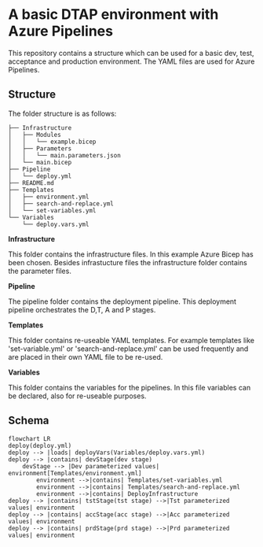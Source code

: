 # A basic DTAP environment with Azure Pipelines

This repository contains a structure which can be used for a basic dev, test, acceptance and production environment. The YAML files are used for Azure Pipelines.

## Structure

The folder structure is as follows:

```
├── Infrastructure
│   ├── Modules
│   │   └── example.bicep
│   ├── Parameters
│   │   └── main.parameters.json
│   └── main.bicep
├── Pipeline
│   └── deploy.yml
├── README.md
├── Templates
│   ├── environment.yml
│   ├── search-and-replace.yml
│   └── set-variables.yml
└── Variables
    └── deploy.vars.yml
```

**Infrastructure**

This folder contains the infrastructure files. In this example Azure Bicep has been chosen. Besides infrastucture files the infrastructure folder contains the parameter files.

**Pipeline**

The pipeline folder contains the deployment pipeline. This deployment pipeline orchestrates the D,T, A and P stages.

**Templates**

This folder contains re-useable YAML templates. For example templates like 'set-variable.yml' or 'search-and-replace.yml' can be used frequently and are placed in their own YAML file to be re-used.

**Variables**

This folder contains the variables for the pipelines. In this file variables can be declared, also for re-useable purposes.

## Schema

```mermaid
flowchart LR
deploy(deploy.yml)
deploy --> |loads| deployVars(Variables/deploy.vars.yml)
deploy --> |contains| devStage(dev stage)
    devStage --> |Dev parameterized values| environment[Templates/environment.yml]
        environment -->|contains| Templates/set-variables.yml
        environment -->|contains| Templates/search-and-replace.yml
        environment -->|contains| DeployInfrastructure
deploy --> |contains| tstStage(tst stage) -->|Tst parameterized values| environment
deploy --> |contains| accStage(acc stage) -->|Acc parameterized values| environment
deploy --> |contains| prdStage(prd stage) -->|Prd parameterized values| environment
```